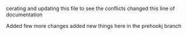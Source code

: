 cerating and updating this file to see the conflicts
changed this line of documentation 

Added few more changes 
added new things here in the prehookj branch